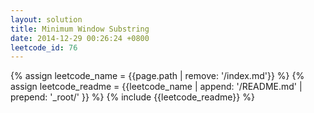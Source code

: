```yaml
---
layout: solution
title: Minimum Window Substring
date: 2014-12-29 00:26:24 +0800
leetcode_id: 76
---
```

{% assign leetcode_name = {{page.path | remove: '/index.md'}}  %}
{% assign leetcode_readme = {{leetcode_name | append: '/README.md' | prepend: '_root/' }}  %}
{% include {{leetcode_readme}} %}
